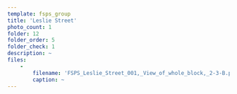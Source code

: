 ```yaml
---
template: fsps_group
title: 'Leslie Street'
photo_count: 1
folder: 12
folder_order: 5
folder_check: 1
description: ~
files:
    -
        filename: 'FSPS_Leslie_Street_001,_View_of_whole_block,_2-3-B.png'
        caption: ~
---
```

